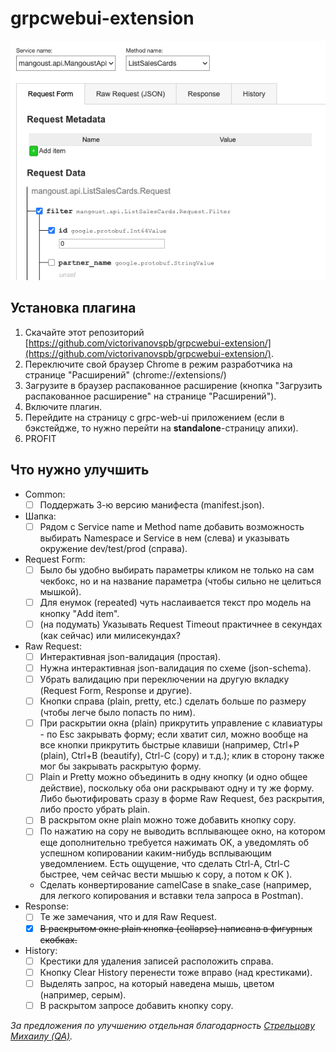 # grpcwebui-extension

![request form](assets/images/screenshot-request-form.png "Request form screenshot")

## Установка плагина
1. Скачайте этот репозиторий [https://github.com/victorivanovspb/grpcwebui-extension/](https://github.com/victorivanovspb/grpcwebui-extension/).
2. Переключите свой браузер Chrome в режим разработчика на странице "Расширений" (chrome://extensions/)
3. Загрузите в браузер распакованное расширение (кнопка "Загрузить распакованное расширение" на странице "Расширений").
4. Включите плагин.
5. Перейдите на страницу с grpc-web-ui приложением (если в бэкстейдже, то нужно перейти на **standalone**-страницу апихи).
6. PROFIT

## Что нужно улучшить
* Common:
  * [ ] Поддержать 3-ю версию манифеста (manifest.json).
* Шапка:
  * [ ] Рядом с Service name и Method name добавить возможность выбирать Namespace и Service в нем (слева) и указывать окружение dev/test/prod (справа).
* Request Form:
  * [ ] Было бы удобно выбирать параметры кликом не только на сам чекбокс, но и на название параметра (чтобы сильно не целиться мышкой).
  * [ ] Для енумок (repeated) чуть наслаивается текст про модель на кнопку "Add item".
  * [ ] (на подумать) Указывать Request Timeout практичнее в секундах (как сейчас) или милисекундах?
* Raw Request:
  * [ ] Интерактивная json-валидация (простая).
  * [ ] Нужна интерактивная json-валидация по схеме (json-schema).
  * [ ] Убрать валидацию при переключении на другую вкладку (Request Form, Response и другие).
  * [ ] Кнопки справа (plain, pretty, etc.) сделать больше по размеру (чтобы легче было попасть по ним).
  * [ ] При раскрытии окна (plain) прикрутить управление с клавиатуры - по Esc закрывать форму; если хватит сил, можно вообще на все кнопки прикрутить быстрые клавиши (например, Ctrl+P (plain), Ctrl+B (beautify), Ctrl-C (copy) и т.д.); клик в сторону также мог бы закрывать раскрытую форму.
  * [ ] Plain и Pretty можно объединить в одну кнопку (и одно общее действие), поскольку оба они раскрывают одну и ту же форму. Либо бьютифировать сразу в форме Raw Request, без раскрытия, либо просто убрать plain.
  * [ ] В раскрытом окне plain можно тоже добавить кнопку copy.
  * [ ] По нажатию на copy не выводить всплывающее окно, на котором еще дополнительно требуется нажимать OK, а уведомлять об успешном копировании каким-нибудь всплывающим уведомлением. Есть ощущение, что сделать Ctrl-A, Ctrl-C быстрее, чем сейчас вести мышью к copy, а потом к OK ).
  
  * Сделать конвертирование camelCase в snake_case (например, для легкого копирования и вставки тела запроса в Postman).
* Response:
  * [ ] Те же замечания, что и для Raw Request.
  * [x] ~~В раскрытом окне plain кнопка {collapse} написана в фигурных скобках.~~
* History: 
  * [ ] Крестики для удаления записей расположить справа.
  * [ ] Кнопку Clear History перенести тоже вправо (над крестиками).
  * [ ] Выделять запрос, на который наведена мышь, цветом (например, серым).
  * [ ] В раскрытом запросе добавить кнопку copy.

*За предложения по улучшению отдельная благодарность [Стрельцову Михаилу (QA)](https://github.com/stoksik).*
